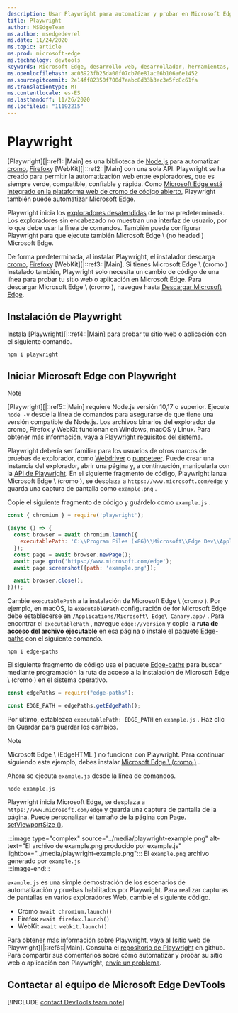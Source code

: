 ```yaml
---
description: Usar Playwright para automatizar y probar en Microsoft Edge
title: Playwright
author: MSEdgeTeam
ms.author: msedgedevrel
ms.date: 11/24/2020
ms.topic: article
ms.prod: microsoft-edge
ms.technology: devtools
keywords: Microsoft Edge, desarrollo web, desarrollador, herramientas, automatización, prueba, playwright, nodo, JavaScript, NPM
ms.openlocfilehash: ac03923fb25da00f07cb70e81ac06b106a6e1452
ms.sourcegitcommit: 2e14ff82350f700d7eabc8d33b3ec3e5fc8c61fa
ms.translationtype: MT
ms.contentlocale: es-ES
ms.lasthandoff: 11/26/2020
ms.locfileid: "11192215"
---
```

# Playwright  

[Playwright][|::ref1::|Main] es una biblioteca de [Node.js][NodejsMain] para automatizar [cromo][ChromiumHome], [Firefox][FirefoxMain]y [WebKit][|::ref2::|Main] con una sola API.  Playwright se ha creado para permitir la automatización web entre exploradores, que es siempre verde, compatible, confiable y rápida.  Como [Microsoft Edge está integrado en la plataforma web de cromo de código abierto][MicrosoftBlogsWindowsExperience20181206], Playwright también puede automatizar Microsoft Edge.  

Playwright inicia los [exploradores desatendidas][WikiHeadlessBrowser] de forma predeterminada.  Los exploradores sin encabezado no muestran una interfaz de usuario, por lo que debe usar la línea de comandos.  También puede configurar Playwright para que ejecute también Microsoft Edge \ (no headed \) Microsoft Edge.  

De forma predeterminada, al instalar Playwright, el instalador descarga [cromo][ChromiumHome], [Firefox][FirefoxMain]y [WebKit][|::ref3::|Main].  Si tienes Microsoft Edge \ (cromo \) instalado también, Playwright solo necesita un cambio de código de una línea para probar tu sitio web o aplicación en Microsoft Edge.  Para descargar Microsoft Edge \ (cromo \), navegue hasta [Descargar Microsoft Edge][MicrosoftEdgeDownload].  

## Instalación de Playwright  

Instala [Playwright][|::ref4::|Main] para probar tu sitio web o aplicación con el siguiente comando.  

```shell
npm i playwright
```  

## Iniciar Microsoft Edge con Playwright  

> [!NOTE]
> [Playwright][|::ref5::|Main] requiere Node.js versión 10,17 o superior. Ejecute `node -v` desde la línea de comandos para asegurarse de que tiene una versión compatible de Node.js.  Los archivos binarios del explorador de cromo, Firefox y WebKit funcionan en Windows, macOS y Linux. Para obtener más información, vaya a [Playwright requisitos del sistema][PlaywrightSystemRequirements].  

Playwright debería ser familiar para los usuarios de otros marcos de pruebas de explorador, como [Webdriver][WebDriverChromiumMain] o [puppeteer][PuppeteerMain].  Puede crear una instancia del explorador, abrir una página y, a continuación, manipularla con la [API de Playwright][PlaywrightAPIReference].  En el siguiente fragmento de código, Playwright lanza Microsoft Edge \ (cromo \), se desplaza a `https://www.microsoft.com/edge` y guarda una captura de pantalla como `example.png` .  

Copie el siguiente fragmento de código y guárdelo como `example.js` .  

```javascript
const { chromium } = require('playwright');

(async () => {
  const browser = await chromium.launch({
    executablePath: 'C:\\Program Files (x86)\\Microsoft\\Edge Dev\\Application\\msedge.exe'
  });
  const page = await browser.newPage();
  await page.goto('https://www.microsoft.com/edge');
  await page.screenshot({path: 'example.png'});

  await browser.close();
})();
```  

Cambie `executablePath` a la instalación de Microsoft Edge \ (cromo \).  Por ejemplo, en macOS, la `executablePath` configuración de for Microsoft Edge debe establecerse en `/Applications/Microsoft\ Edge\ Canary.app/` .  Para encontrar el `executablePath` , navegue `edge://version` y copie la **ruta de acceso del archivo ejecutable** en esa página o instale el paquete [Edge-paths][npmEdgePaths] con el siguiente comando.  

```shell
npm i edge-paths
```  

El siguiente fragmento de código usa el paquete [Edge-paths][npmEdgePaths] para buscar mediante programación la ruta de acceso a la instalación de Microsoft Edge \ (cromo \) en el sistema operativo.  

```javascript
const edgePaths = require("edge-paths");

const EDGE_PATH = edgePaths.getEdgePath();
```  

Por último, establezca `executablePath: EDGE_PATH` en `example.js` .  Haz clic en Guardar para guardar los cambios.  

> [!NOTE]
> Microsoft Edge \ (EdgeHTML \) no funciona con Playwright.  Para continuar siguiendo este ejemplo, debes instalar [Microsoft Edge \ (cromo \)][MicrosoftEdgeDownload] .  

Ahora se ejecuta `example.js` desde la línea de comandos.  

```shell
node example.js
```  

Playwright inicia Microsoft Edge, se desplaza a `https://www.microsoft.com/edge` y guarda una captura de pantalla de la página.  Puede personalizar el tamaño de la página con [Page. setViewportSize ()][PlaywrightAPIPageSetViewport].  

:::image type="complex" source="../media/playwright-example.png" alt-text="El archivo de example.png producido por example.js" lightbox="../media/playwright-example.png":::
    El `example.png` archivo generado por `example.js`  
:::image-end:::  

`example.js` es una simple demostración de los escenarios de automatización y pruebas habilitados por Playwright.  Para realizar capturas de pantallas en varios exploradores Web, cambie el siguiente código.  

*   Cromo  `await chromium.launch()`  
*   Firefox  `await firefox.launch()`  
*   WebKit  `await webkit.launch()`  

Para obtener más información sobre Playwright, vaya al [sitio web de Playwright][|::ref6::|Main].  Consulta el  [repositorio de Playwright][PlaywrightRepo] en github.  Para compartir sus comentarios sobre cómo automatizar y probar su sitio web o aplicación con Playwright, [envíe un problema][PlaywrightRepoNewIssue].  

## Contactar al equipo de Microsoft Edge DevTools  

[!INCLUDE [contact DevTools team note](../devtools-guide-chromium/includes/contact-devtools-team-note.md)]  

<!-- links -->  

[WebdriverChromiumMain]: ../webdriver-chromium/index.md "Controlador WebDrive (cromo) | Microsoft docs"  
[PuppeteerMain]: ../puppeteer.md "Puppeteer | Microsoft docs"  

[MicrosoftBlogsWindowsExperience20181206]: https://blogs.windows.com/windowsexperience/2018/12/06/microsoft-edge-making-the-web-better-through-more-open-source-collaboration "Microsoft Edge: cómo mejorar la eficacia de la web mediante una colaboración de código abierto | Blog de experiencia de Microsoft"  

[MicrosoftEdgeDownload]: https://microsoft.com/edge "Descargar Microsoft Edge"  

[ChromiumHome]: https://www.chromium.org/Home "Cromo | Proyectos de cromo"  

[FirefoxMain]: https://www.mozilla.org/firefox "Mozilla Firefox"  

[NodejsMain]: https://nodejs.org "Node.js"  

[npmEdgePaths]: https://www.npmjs.com/package/edge-paths "rutas de borde | NPM"  

[PlaywrightMain]: https://playwright.dev "Playwright"  
[PlaywrightAPIReference]: https://playwright.dev#?path=docs/api.md "Referencia de la API de Playwright"  
[PlaywrightAPIPageSetViewport]: https://playwright.dev#?path=docs%2Fapi.md&q=pagesetviewportsizeviewportsize "Page. setViewportSize (viewportSize) | Referencia de la API de Playwright"    
[PlaywrightSystemRequirements]: https://playwright.dev#?path=docs/intro.md&q=system-requirements "Requisitos del sistema de Playwright"  

[PlaywrightRepo]: https://github.com/microsoft/playwright "Playwright | GitHub"  
[PlaywrightRepoNewIssue]: https://github.com/microsoft/playwright/issues/new/choose "Nuevo problema en el repositorio de Playwright | GitHub"  

[WebKitMain]: https://webkit.org "WebKit"  

[WikiHeadlessBrowser]: https://en.wikipedia.org/wiki/Headless_browser "Explorador sin periféricos | Wikipedia"  
